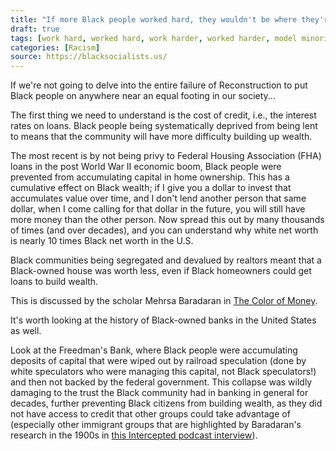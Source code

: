 ```yaml
---
title: "If more Black people worked hard, they wouldn't be where they're at right now; look at all of the other minority groups in this country."
draft: true
tags: [work hard, worked hard, work harder, worked harder, model minority]
categories: [Racism]
source: https://blacksocialists.us/
---
```


If we're not going to delve into the entire failure of Reconstruction to put Black people on anywhere near an equal footing in our society...  
  
The first thing we need to understand is the cost of credit, i.e., the interest rates on loans. Black people being systematically deprived from being lent to means that the community will have more difficulty building up wealth.  
  
The most recent is by not being privy to Federal Housing Association (FHA) loans in the post World War II economic boom, Black people were prevented from accumulating capital in home ownership. This has a cumulative effect on Black wealth; if I give you a dollar to invest that accumulates value over time, and I don't lend another person that same dollar, when I come calling for that dollar in the future, you will still have more money than the other person. Now spread this out by many thousands of times (and over decades), and you can understand why white net worth is nearly 10 times Black net worth in the U.S.  
  
Black communities being segregated and devalued by realtors meant that a Black-owned house was worth less, even if Black homeowners could get loans to build wealth.  
  
This is discussed by the scholar Mehrsa Baradaran in [The Color of Money](http://www.hup.harvard.edu/catalog.php?isbn=9780674970953).  
  
It's worth looking at the history of Black-owned banks in the United States as well.  
  
Look at the Freedman's Bank, where Black people were accumulating deposits of capital that were wiped out by railroad speculation (done by white speculators who were managing this capital, not Black speculators!) and then not backed by the federal government. This collapse was wildly damaging to the trust the Black community had in banking in general for decades, further preventing Black citizens from building wealth, as they did not have access to credit that other groups could take advantage of (especially other immigrant groups that are highlighted by Baradaran's research in the 1900s in [this Intercepted podcast interview](https://theintercept.com/2017/10/11/intercepted-podcast-the-white-stuff/)).

